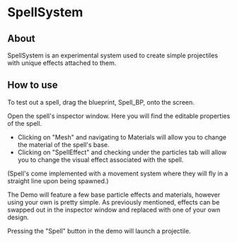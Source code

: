 # SpellSystem
 
## About
SpellSystem is an experimental system used to create simple projectiles with unique effects attached to them.

## How to use
To test out a spell, drag the blueprint, Spell_BP, onto the screen.

Open the spell's inspector window. Here you will find the editable properties of the spell.

* Clicking on "Mesh" and navigating to Materials will allow you to change the material of the spell's base.
* Clicking on "SpellEffect" and checking under the particles tab will allow you to change the visual effect associated with the spell.

(Spell's come implemented with a movement system where they will fly in a straight line upon being spawned.)

The Demo will feature a few base particle effects and materials, however using your own is pretty simple. As previously mentioned, effects can be swapped out in the inspector window and replaced with one of your own design.

Pressing the "Spell" button in the demo will launch a projectile.